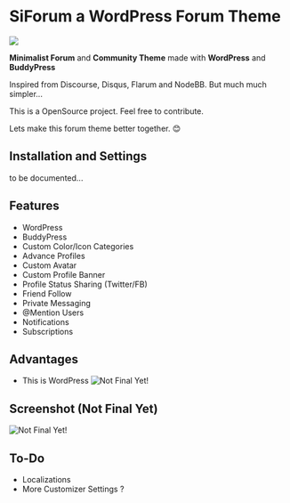 # SiForum a WordPress Forum Theme 



![](https://img.shields.io/badge/OpenSource-%100-f39f37)


**Minimalist Forum** and **Community Theme** made with **WordPress** and **BuddyPress**

Inspired from Discourse, Disqus, Flarum and NodeBB. But much much simpler...

This is a OpenSource project. Feel free to contribute.

Lets make this forum theme better together. 😊





## Installation and Settings

to be documented...

## Features
 
- WordPress
- BuddyPress
- Custom Color/Icon Categories
- Advance Profiles
- Custom Avatar
- Custom Profile Banner
- Profile Status Sharing (Twitter/FB)
- Friend Follow
- Private Messaging
- @Mention Users
- Notifications
- Subscriptions

## Advantages
- This is WordPress 
![Not Final Yet!](https://raw.githubusercontent.com/sinanisler/SiForum/main/gigi.gif)

## Screenshot (Not Final Yet)

![Not Final Yet!](https://raw.githubusercontent.com/sinanisler/SiForum/main/SiForum-v3.png)


## To-Do

- Localizations
- More Customizer Settings ?
